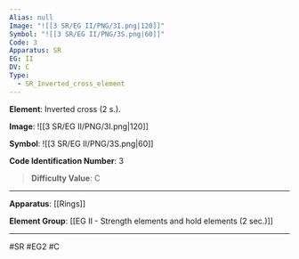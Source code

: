 ```yaml
---
Alias: null
Image: "![[3 SR/EG II/PNG/3I.png|120]]"
Symbol: "![[3 SR/EG II/PNG/3S.png|60]]"
Code: 3
Apparatus: SR
EG: II
DV: C
Type:
  - SR_Inverted_cross_element
---
```

**Element**: Inverted cross (2 s.).

**Image**:
![[3 SR/EG II/PNG/3I.png|120]]

**Symbol**:
![[3 SR/EG II/PNG/3S.png|60]]

**Code Identification Number**: 3

>**Difficulty Value**: C

___
**Apparatus**: [[Rings]]

**Element Group**: [[EG II - Strength elements and hold elements (2 sec.)]]
___
#SR #EG2 #C

